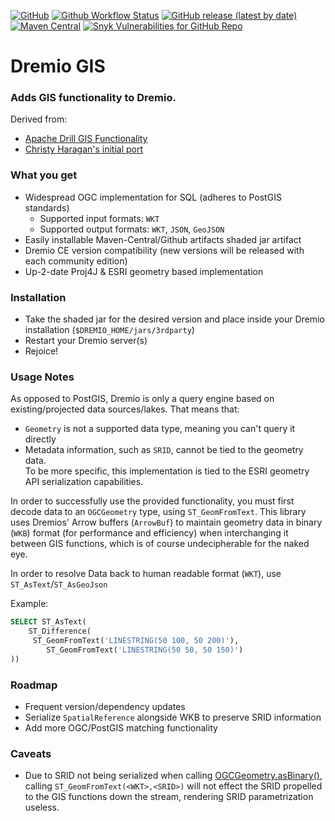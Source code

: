[![GitHub](https://img.shields.io/github/license/sheinbergon/dremio-udf-gis?color=pink&style=for-the-badge)](https://github.com/sheinbergon/dremio-udf-gis/blob/master/LICENSE)
[![Github Workflow Status](https://img.shields.io/github/workflow/status/sheinbergon/dremio-udf-gis/Release%20Actions?style=for-the-badge)](https://github.com/sheinbergon/dremio-udf-gis/actions?query=workflow%3Arelease-actions)
[![GitHub release (latest by date)](https://img.shields.io/github/v/release/sheinbergon/dremio-udf-gis?color=%2340E0D0&style=for-the-badge)](https://github.com/sheinbergon/dremio-udf-gis/releases/latest)
[![Maven Central](https://img.shields.io/maven-central/v/org.sheinbergon/dremio-udf-gis?color=Crimson&style=for-the-badge)](https://search.maven.org/search?q=g:org.sheinbergon%20a:dremio-udf-gis*)
[![Snyk Vulnerabilities for GitHub Repo](https://img.shields.io/snyk/vulnerabilities/github/sheinbergon/dremio-udf-gis?color=432f95&style=for-the-badge)](https://app.snyk.io/org/sheinbergon/project/94183993-505b-439c-9078-6276fa4c1626)


# Dremio GIS

### Adds GIS functionality to Dremio.
Derived from:   
- [Apache Drill GIS Functionality](https://github.com/apache/drill/tree/master/contrib/udfs/src/main/java/org/apache/drill/exec/udfs/gis)  
- [Christy Haragan's initial port](https://github.com/christyharagan/dremio-gis)  

### What you get
- Widespread OGC implementation for SQL (adheres to PostGIS standards)
  - Supported input formats: `WKT`
  - Supported output formats: `WKT`, `JSON`, `GeoJSON` 
- Easily installable Maven-Central/Github artifacts shaded jar artifact  
- Dremio CE version compatibility (new versions will be released with each community edition) 
- Up-2-date Proj4J & ESRI geometry based implementation

### Installation
- Take the shaded jar for the desired version and place inside your Dremio installation (`$DREMIO_HOME/jars/3rdparty`)
- Restart your Dremio server(s)
- Rejoice!

### Usage Notes
As opposed to PostGIS, Dremio is only a query engine based on existing/projected data sources/lakes.
That means that:
- `Geometry` is not a supported data type, meaning you can't query it directly
- Metadata information, such as `SRID`, cannot be tied to the geometry data.  
  To be more specific, this implementation is tied to the ESRI geometry API serialization capabilities.

In order to successfully use the provided functionality, you must first decode data to an `OGCGeometry` type, using `ST_GeomFromText`.
This library uses Dremios' Arrow buffers (`ArrowBuf`) to maintain geometry data in binary (`WKB`) format (for performance and efficiency) when
interchanging it between GIS functions, which is of course undecipherable for the naked eye.  

In order to resolve Data back to human readable format (`WKT`), use `ST_AsText`/`ST_AsGeoJson`

Example:

```sql
SELECT ST_AsText(
    ST_Difference(
     ST_GeomFromText('LINESTRING(50 100, 50 200)'),
        ST_GeomFromText('LINESTRING(50 50, 50 150)')
))
```

### Roadmap
- Frequent version/dependency updates
- Serialize `SpatialReference` alongside WKB to preserve SRID information
- Add more OGC/PostGIS matching functionality

### Caveats
 - Due to SRID not being serialized when calling [OGCGeometry.asBinary()](https://esri.github.io/geometry-api-java/javadoc/com/esri/core/geometry/ogc/OGCGeometry.html#asBinary--),
   calling `ST_GeomFromText(<WKT>,<SRID>)` will not effect the SRID propelled to the GIS functions down the stream, rendering SRID parametrization useless.